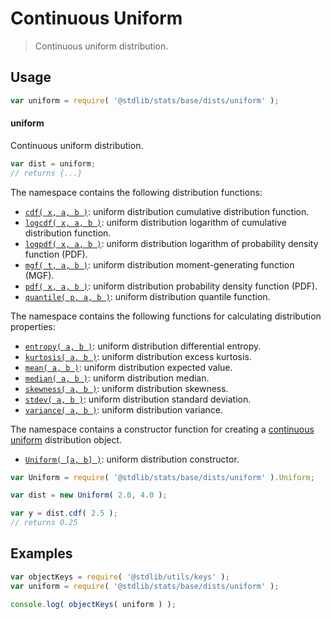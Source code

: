 <!--

@license Apache-2.0

Copyright (c) 2018 The Stdlib Authors.

Licensed under the Apache License, Version 2.0 (the "License");
you may not use this file except in compliance with the License.
You may obtain a copy of the License at

   http://www.apache.org/licenses/LICENSE-2.0

Unless required by applicable law or agreed to in writing, software
distributed under the License is distributed on an "AS IS" BASIS,
WITHOUT WARRANTIES OR CONDITIONS OF ANY KIND, either express or implied.
See the License for the specific language governing permissions and
limitations under the License.

-->

# Continuous Uniform

> Continuous uniform distribution.

<section class="usage">

## Usage

```javascript
var uniform = require( '@stdlib/stats/base/dists/uniform' );
```

#### uniform

Continuous uniform distribution.

```javascript
var dist = uniform;
// returns {...}
```

The namespace contains the following distribution functions:

<!-- <toc pattern="*+(cdf|pdf|mgf|quantile)*"> -->

<div class="namespace-toc">

-   <span class="signature">[`cdf( x, a, b )`][@stdlib/stats/base/dists/uniform/cdf]</span><span class="delimiter">: </span><span class="description">uniform distribution cumulative distribution function.</span>
-   <span class="signature">[`logcdf( x, a, b )`][@stdlib/stats/base/dists/uniform/logcdf]</span><span class="delimiter">: </span><span class="description">uniform distribution logarithm of cumulative distribution function.</span>
-   <span class="signature">[`logpdf( x, a, b )`][@stdlib/stats/base/dists/uniform/logpdf]</span><span class="delimiter">: </span><span class="description">uniform distribution logarithm of probability density function (PDF).</span>
-   <span class="signature">[`mgf( t, a, b )`][@stdlib/stats/base/dists/uniform/mgf]</span><span class="delimiter">: </span><span class="description">uniform distribution moment-generating function (MGF).</span>
-   <span class="signature">[`pdf( x, a, b )`][@stdlib/stats/base/dists/uniform/pdf]</span><span class="delimiter">: </span><span class="description">uniform distribution probability density function (PDF).</span>
-   <span class="signature">[`quantile( p, a, b )`][@stdlib/stats/base/dists/uniform/quantile]</span><span class="delimiter">: </span><span class="description">uniform distribution quantile function.</span>

</div>

<!-- </toc> -->

The namespace contains the following functions for calculating distribution properties:

<!-- <toc pattern="*+(entropy|kurtosis|mean|median|mode|skewness|stdev|variance)*"> -->

<div class="namespace-toc">

-   <span class="signature">[`entropy( a, b )`][@stdlib/stats/base/dists/uniform/entropy]</span><span class="delimiter">: </span><span class="description">uniform distribution differential entropy.</span>
-   <span class="signature">[`kurtosis( a, b )`][@stdlib/stats/base/dists/uniform/kurtosis]</span><span class="delimiter">: </span><span class="description">uniform distribution excess kurtosis.</span>
-   <span class="signature">[`mean( a, b )`][@stdlib/stats/base/dists/uniform/mean]</span><span class="delimiter">: </span><span class="description">uniform distribution expected value.</span>
-   <span class="signature">[`median( a, b )`][@stdlib/stats/base/dists/uniform/median]</span><span class="delimiter">: </span><span class="description">uniform distribution median.</span>
-   <span class="signature">[`skewness( a, b )`][@stdlib/stats/base/dists/uniform/skewness]</span><span class="delimiter">: </span><span class="description">uniform distribution skewness.</span>
-   <span class="signature">[`stdev( a, b )`][@stdlib/stats/base/dists/uniform/stdev]</span><span class="delimiter">: </span><span class="description">uniform distribution standard deviation.</span>
-   <span class="signature">[`variance( a, b )`][@stdlib/stats/base/dists/uniform/variance]</span><span class="delimiter">: </span><span class="description">uniform distribution variance.</span>

</div>

<!-- </toc> -->

The namespace contains a constructor function for creating a [continuous uniform][uniform-distribution] distribution object.

<!-- <toc pattern="*ctor*"> -->

<div class="namespace-toc">

-   <span class="signature">[`Uniform( [a, b] )`][@stdlib/stats/base/dists/uniform/ctor]</span><span class="delimiter">: </span><span class="description">uniform distribution constructor.</span>

</div>

<!-- </toc> -->

```javascript
var Uniform = require( '@stdlib/stats/base/dists/uniform' ).Uniform;

var dist = new Uniform( 2.0, 4.0 );

var y = dist.cdf( 2.5 );
// returns 0.25
```

</section>

<!-- /.usage -->

<section class="examples">

## Examples

<!-- TODO: better examples -->

<!-- eslint no-undef: "error" -->

```javascript
var objectKeys = require( '@stdlib/utils/keys' );
var uniform = require( '@stdlib/stats/base/dists/uniform' );

console.log( objectKeys( uniform ) );
```

</section>

<!-- /.examples -->

<section class="links">

[uniform-distribution]: https://en.wikipedia.org/wiki/Uniform_distribution_%28continuous%29

<!-- <toc-links> -->

[@stdlib/stats/base/dists/uniform/ctor]: https://www.npmjs.com/package/@stdlib/stats/tree/main/base/dists/uniform/ctor

[@stdlib/stats/base/dists/uniform/entropy]: https://www.npmjs.com/package/@stdlib/stats/tree/main/base/dists/uniform/entropy

[@stdlib/stats/base/dists/uniform/kurtosis]: https://www.npmjs.com/package/@stdlib/stats/tree/main/base/dists/uniform/kurtosis

[@stdlib/stats/base/dists/uniform/mean]: https://www.npmjs.com/package/@stdlib/stats/tree/main/base/dists/uniform/mean

[@stdlib/stats/base/dists/uniform/median]: https://www.npmjs.com/package/@stdlib/stats/tree/main/base/dists/uniform/median

[@stdlib/stats/base/dists/uniform/skewness]: https://www.npmjs.com/package/@stdlib/stats/tree/main/base/dists/uniform/skewness

[@stdlib/stats/base/dists/uniform/stdev]: https://www.npmjs.com/package/@stdlib/stats/tree/main/base/dists/uniform/stdev

[@stdlib/stats/base/dists/uniform/variance]: https://www.npmjs.com/package/@stdlib/stats/tree/main/base/dists/uniform/variance

[@stdlib/stats/base/dists/uniform/cdf]: https://www.npmjs.com/package/@stdlib/stats/tree/main/base/dists/uniform/cdf

[@stdlib/stats/base/dists/uniform/logcdf]: https://www.npmjs.com/package/@stdlib/stats/tree/main/base/dists/uniform/logcdf

[@stdlib/stats/base/dists/uniform/logpdf]: https://www.npmjs.com/package/@stdlib/stats/tree/main/base/dists/uniform/logpdf

[@stdlib/stats/base/dists/uniform/mgf]: https://www.npmjs.com/package/@stdlib/stats/tree/main/base/dists/uniform/mgf

[@stdlib/stats/base/dists/uniform/pdf]: https://www.npmjs.com/package/@stdlib/stats/tree/main/base/dists/uniform/pdf

[@stdlib/stats/base/dists/uniform/quantile]: https://www.npmjs.com/package/@stdlib/stats/tree/main/base/dists/uniform/quantile

<!-- </toc-links> -->

</section>

<!-- /.links -->
